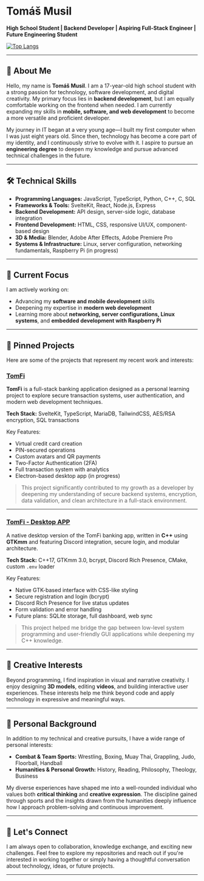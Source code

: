 # Tomáš Musil

**High School Student | Backend Developer | Aspiring Full-Stack Engineer | Future Engineering Student**

[![Top Langs](https://github-readme-stats.vercel.app/api/top-langs/?username=TomasMusi&layout=compact&hide=html&theme=default)](https://github.com/TomasMusi)

---

## 🧠 About Me

Hello, my name is **Tomáš Musil**. I am a 17-year-old high school student with a strong passion for technology, software development, and digital creativity. My primary focus lies in **backend development**, but I am equally comfortable working on the frontend when needed. I am currently expanding my skills in **mobile, software, and web development** to become a more versatile and proficient developer.

My journey in IT began at a very young age—I built my first computer when I was just eight years old. Since then, technology has become a core part of my identity, and I continuously strive to evolve with it. I aspire to pursue an **engineering degree** to deepen my knowledge and pursue advanced technical challenges in the future.

---

## 🛠️ Technical Skills

- **Programming Languages:** JavaScript, TypeScript, Python, C++, C, SQL  
- **Frameworks & Tools:** SvelteKit, React, Node.js, Express  
- **Backend Development:** API design, server-side logic, database integration  
- **Frontend Development:** HTML, CSS, responsive UI/UX, component-based design  
- **3D & Media:** Blender, Adobe After Effects, Adobe Premiere Pro  
- **Systems & Infrastructure:** Linux, server configuration, networking fundamentals, Raspberry Pi (in progress)

---

## 🎯 Current Focus

I am actively working on:

- Advancing my **software and mobile development** skills  
- Deepening my expertise in **modern web development**  
- Learning more about **networking, server configurations, Linux systems**, and **embedded development with Raspberry Pi**

---

## 📌 Pinned Projects

Here are some of the projects that represent my recent work and interests:

### [TomFi](https://github.com/TomasMusi/TomFi)

**TomFi** is a full-stack banking application designed as a personal learning project to explore secure transaction systems, user authentication, and modern web development techniques.

**Tech Stack:** SvelteKit, TypeScript, MariaDB, TailwindCSS, AES/RSA encryption, SQL transactions

Key Features:
- Virtual credit card creation  
- PIN-secured operations  
- Custom avatars and QR payments  
- Two-Factor Authentication (2FA)  
- Full transaction system with analytics  
- Electron-based desktop app (in progress)

> This project significantly contributed to my growth as a developer by deepening my understanding of secure backend systems, encryption, data validation, and clean architecture in a full-stack environment.

---

### [TomFi - Desktop APP](https://github.com/TomasMusi/TomFi-DesktopApp)

A native desktop version of the TomFi banking app, written in **C++** using **GTKmm** and featuring Discord integration, secure login, and modular architecture.

**Tech Stack:** C++17, GTKmm 3.0, bcrypt, Discord Rich Presence, CMake, custom `.env` loader

Key Features:
- Native GTK-based interface with CSS-like styling  
- Secure registration and login (bcrypt)  
- Discord Rich Presence for live status updates  
- Form validation and error handling  
- Future plans: SQLite storage, full dashboard, web sync

> This project helped me bridge the gap between low-level system programming and user-friendly GUI applications while deepening my C++ knowledge.

---

## 🎨 Creative Interests

Beyond programming, I find inspiration in visual and narrative creativity. I enjoy designing **3D models**, editing **videos**, and building interactive user experiences. These interests help me think beyond code and apply technology in expressive and meaningful ways.

---

## 🧬 Personal Background

In addition to my technical and creative pursuits, I have a wide range of personal interests:

- **Combat & Team Sports:** Wrestling, Boxing, Muay Thai, Grappling, Judo, Floorball, Handball  
- **Humanities & Personal Growth:** History, Reading, Philosophy, Theology, Business

My diverse experiences have shaped me into a well-rounded individual who values both **critical thinking** and **creative expression**. The discipline gained through sports and the insights drawn from the humanities deeply influence how I approach problem-solving and continuous improvement.

---

## 🤝 Let's Connect

I am always open to collaboration, knowledge exchange, and exciting new challenges. Feel free to explore my repositories and reach out if you're interested in working together or simply having a thoughtful conversation about technology, ideas, or future projects.

---
